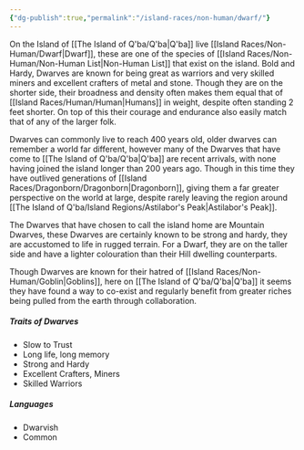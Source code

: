 ```yaml
---
{"dg-publish":true,"permalink":"/island-races/non-human/dwarf/"}
---
```



On the Island of [[The Island of Q'ba/Q'ba\|Q'ba]] live [[Island Races/Non-Human/Dwarf\|Dwarf]], these are one of the species of [[Island Races/Non-Human/Non-Human List\|Non-Human List]] that exist on the island. Bold and Hardy, Dwarves are known for being great as warriors and very skilled miners and excellent crafters of metal and stone. Though they are on the shorter side, their broadness and density often makes them equal that of [[Island Races/Human/Human\|Humans]] in weight, despite often standing 2 feet shorter. On top of this their courage and endurance also easily match that of any of the larger folk.

Dwarves can commonly live to reach 400 years old, older dwarves can remember a world far different, however many of the Dwarves that have come to [[The Island of Q'ba/Q'ba\|Q'ba]] are recent arrivals, with none having joined the island longer than 200 years ago. Though in this time they have outlived generations of [[Island Races/Dragonborn/Dragonborn\|Dragonborn]], giving them a far greater perspective on the world at large, despite rarely leaving the region around [[The Island of Q'ba/Island Regions/Astilabor's Peak\|Astilabor's Peak]].

The Dwarves that have chosen to call the island home are Mountain Dwarves, these Dwarves are certainly known to be strong and hardy, they are accustomed to life in rugged terrain. For a Dwarf, they are on the taller side and have a lighter colouration than their Hill dwelling counterparts. 

Though Dwarves are known for their hatred of [[Island Races/Non-Human/Goblin\|Goblins]], here on [[The Island of Q'ba/Q'ba\|Q'ba]] it seems they have found a way to co-exist and regularly benefit from greater riches being pulled from the earth through collaboration.

##### Traits of Dwarves
- Slow to Trust
- Long life, long memory
- Strong and Hardy
- Excellent Crafters, Miners
- Skilled Warriors

##### Languages
- Dwarvish
- Common
